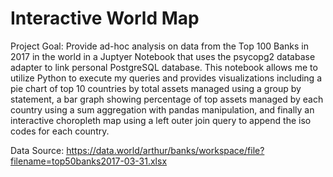 # Interactive World Map 
Project Goal: Provide ad-hoc analysis on data from the Top 100 Banks in 2017 in the world in a Juptyer Notebook that uses the psycopg2 database adapter to link personal PostgreSQL database. This notebook allows me to utilize Python to execute my queries and provides visualizations including a pie chart of top 10 countries by total assets managed using a group by statement, a bar graph showing percentage of top assets managed by each country using a sum aggregation with pandas manipulation, and finally an interactive choropleth map using a left outer join query to append the iso codes for each country. 

Data Source: https://data.world/arthur/banks/workspace/file?filename=top50banks2017-03-31.xlsx 


